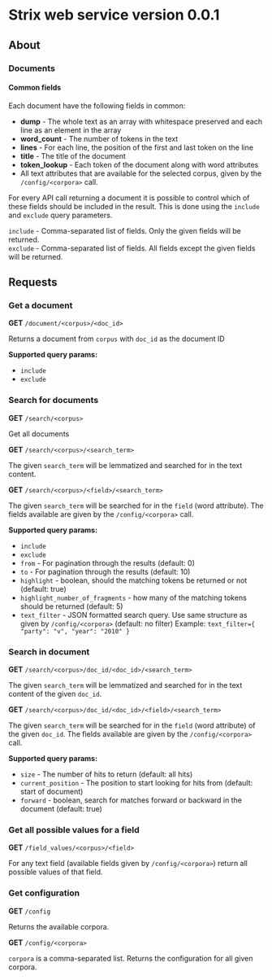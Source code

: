 # Strix web service version 0.0.1

## About

### Documents

#### Common fields

Each document have the following fields in common:

* **dump** - The whole text as an array with whitespace preserved and each line as an element in the array
* **word_count** - The number of tokens in the text
* **lines** - For each line, the position of the first and last token on the line
* **title** - The title of the document 
* **token_lookup** - Each token of the document along with word attributes
* All text attributes that are available for the selected corpus, given by the `/config/<corpora>` call.

For every API call returning a document it is possible to control which of these fields should be included 
in the result. This is done using the `include` and `exclude` query parameters. 

`include` - Comma-separated list of fields. Only the given fields will be returned.  
`exclude` - Comma-separated list of fields. All fields except the given fields will be returned.

## Requests

### Get a document

**GET** `/document/<corpus>/<doc_id>`

Returns a document from `corpus` with `doc_id` as the document ID

**Supported query params:**

* `include`
* `exclude`


### Search for documents

**GET** `/search/<corpus>`

Get all documents

**GET** `/search/<corpus>/<search_term>`

The given `search_term` will be lemmatized and searched for in the text content.

**GET** `/search/<corpus>/<field>/<search_term>`

The given `search_term` will be searched for in the `field` (word attribute). The fields available are
given by the `/config/<corpora>` call.

**Supported query params:**

* `include`
* `exclude`
* `from` - For pagination through the results (default: 0) 
* `to` - For pagination through the results (default: 10)
* `highlight` - boolean, should the matching tokens be returned or not (default: true)
* `highlight_number_of_fragments` - how many of the matching tokens should be returned (default: 5)
* `text_filter` - JSON formatted search query. Use same structure as given by `/config/<corpora>` (default: no filter)
   Example: `text_filter={ "party": "v", "year": "2010" }`

### Search in document

**GET** `/search/<corpus>/doc_id/<doc_id>/<search_term>`

The given `search_term` will be lemmatized and searched for in the text content of the given `doc_id`.

**GET** `/search/<corpus>/doc_id/<doc_id>/<field>/<search_term>`

The given `search_term` will be searched for in the `field` (word attribute) of the given `doc_id`. The fields available are
given by the `/config/<corpora>` call.

**Supported query params:**

* `size` - The number of hits to return (default: all hits)
* `current_position` - The position to start looking for hits from (default: start of document)
* `forward` - boolean, search for matches forward or backward in the document (default: true)

### Get all possible values for a field

**GET** `/field_values/<corpus>/<field>`

For any text field (available fields  given by `/config/<corpora>`) return all possible values of that field.

### Get configuration

**GET** `/config`

Returns the available corpora.

**GET** `/config/<corpora>`

`corpora` is a comma-separated list. Returns the configuration for all given corpora.